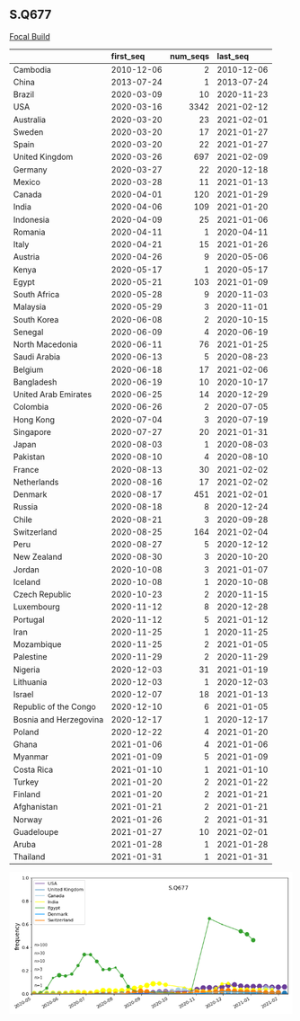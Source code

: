 

## S.Q677
[Focal Build](https://nextstrain.org/groups/neherlab/ncov/S.Q677?c=gt-S_677)

|                        | first_seq   |   num_seqs | last_seq   |
|:-----------------------|:------------|-----------:|:-----------|
| Cambodia               | 2010-12-06  |          2 | 2010-12-06 |
| China                  | 2013-07-24  |          1 | 2013-07-24 |
| Brazil                 | 2020-03-09  |         10 | 2020-11-23 |
| USA                    | 2020-03-16  |       3342 | 2021-02-12 |
| Australia              | 2020-03-20  |         23 | 2021-02-01 |
| Sweden                 | 2020-03-20  |         17 | 2021-01-27 |
| Spain                  | 2020-03-20  |         22 | 2021-01-27 |
| United Kingdom         | 2020-03-26  |        697 | 2021-02-09 |
| Germany                | 2020-03-27  |         22 | 2020-12-18 |
| Mexico                 | 2020-03-28  |         11 | 2021-01-13 |
| Canada                 | 2020-04-01  |        120 | 2021-01-29 |
| India                  | 2020-04-06  |        109 | 2021-01-20 |
| Indonesia              | 2020-04-09  |         25 | 2021-01-06 |
| Romania                | 2020-04-11  |          1 | 2020-04-11 |
| Italy                  | 2020-04-21  |         15 | 2021-01-26 |
| Austria                | 2020-04-26  |          9 | 2020-05-06 |
| Kenya                  | 2020-05-17  |          1 | 2020-05-17 |
| Egypt                  | 2020-05-21  |        103 | 2021-01-09 |
| South Africa           | 2020-05-28  |          9 | 2020-11-03 |
| Malaysia               | 2020-05-29  |          3 | 2020-11-01 |
| South Korea            | 2020-06-08  |          2 | 2020-10-15 |
| Senegal                | 2020-06-09  |          4 | 2020-06-19 |
| North Macedonia        | 2020-06-11  |         76 | 2021-01-25 |
| Saudi Arabia           | 2020-06-13  |          5 | 2020-08-23 |
| Belgium                | 2020-06-18  |         17 | 2021-02-06 |
| Bangladesh             | 2020-06-19  |         10 | 2020-10-17 |
| United Arab Emirates   | 2020-06-25  |         14 | 2020-12-29 |
| Colombia               | 2020-06-26  |          2 | 2020-07-05 |
| Hong Kong              | 2020-07-04  |          3 | 2020-07-19 |
| Singapore              | 2020-07-27  |         20 | 2021-01-31 |
| Japan                  | 2020-08-03  |          1 | 2020-08-03 |
| Pakistan               | 2020-08-10  |          4 | 2020-08-10 |
| France                 | 2020-08-13  |         30 | 2021-02-02 |
| Netherlands            | 2020-08-16  |         17 | 2021-02-02 |
| Denmark                | 2020-08-17  |        451 | 2021-02-01 |
| Russia                 | 2020-08-18  |          8 | 2020-12-24 |
| Chile                  | 2020-08-21  |          3 | 2020-09-28 |
| Switzerland            | 2020-08-25  |        164 | 2021-02-04 |
| Peru                   | 2020-08-27  |          5 | 2020-12-12 |
| New Zealand            | 2020-08-30  |          3 | 2020-10-20 |
| Jordan                 | 2020-10-08  |          3 | 2021-01-07 |
| Iceland                | 2020-10-08  |          1 | 2020-10-08 |
| Czech Republic         | 2020-10-23  |          2 | 2020-11-15 |
| Luxembourg             | 2020-11-12  |          8 | 2020-12-28 |
| Portugal               | 2020-11-12  |          5 | 2021-01-12 |
| Iran                   | 2020-11-25  |          1 | 2020-11-25 |
| Mozambique             | 2020-11-25  |          2 | 2021-01-05 |
| Palestine              | 2020-11-29  |          2 | 2020-11-29 |
| Nigeria                | 2020-12-03  |         31 | 2021-01-19 |
| Lithuania              | 2020-12-03  |          1 | 2020-12-03 |
| Israel                 | 2020-12-07  |         18 | 2021-01-13 |
| Republic of the Congo  | 2020-12-10  |          6 | 2021-01-05 |
| Bosnia and Herzegovina | 2020-12-17  |          1 | 2020-12-17 |
| Poland                 | 2020-12-22  |          4 | 2021-01-20 |
| Ghana                  | 2021-01-06  |          4 | 2021-01-06 |
| Myanmar                | 2021-01-09  |          5 | 2021-01-09 |
| Costa Rica             | 2021-01-10  |          1 | 2021-01-10 |
| Turkey                 | 2021-01-20  |          2 | 2021-01-22 |
| Finland                | 2021-01-20  |          2 | 2021-01-21 |
| Afghanistan            | 2021-01-21  |          2 | 2021-01-21 |
| Norway                 | 2021-01-26  |          2 | 2021-01-31 |
| Guadeloupe             | 2021-01-27  |         10 | 2021-02-01 |
| Aruba                  | 2021-01-28  |          1 | 2021-01-28 |
| Thailand               | 2021-01-31  |          1 | 2021-01-31 |

![Overall trends S.Q677](/overall_trends_figures/overall_trends_S.Q677.png)